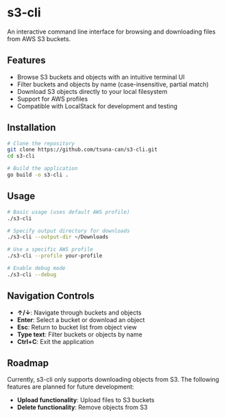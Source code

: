 # s3-cli

An interactive command line interface for browsing and downloading files from AWS S3 buckets.

## Features

- Browse S3 buckets and objects with an intuitive terminal UI
- Filter buckets and objects by name (case-insensitive, partial match)
- Download S3 objects directly to your local filesystem
- Support for AWS profiles
- Compatible with LocalStack for development and testing

## Installation

```bash
# Clone the repository
git clone https://github.com/tsuna-can/s3-cli.git
cd s3-cli

# Build the application
go build -o s3-cli .
```

## Usage

```bash
# Basic usage (uses default AWS profile)
./s3-cli

# Specify output directory for downloads
./s3-cli --output-dir ~/Downloads

# Use a specific AWS profile
./s3-cli --profile your-profile

# Enable debug mode
./s3-cli --debug
```

## Navigation Controls

- **↑/↓**: Navigate through buckets and objects
- **Enter**: Select a bucket or download an object
- **Esc**: Return to bucket list from object view
- **Type text**: Filter buckets or objects by name
- **Ctrl+C**: Exit the application

## Roadmap

Currently, s3-cli only supports downloading objects from S3. The following features are planned for future development:

- **Upload functionality**: Upload files to S3 buckets
- **Delete functionality**: Remove objects from S3
